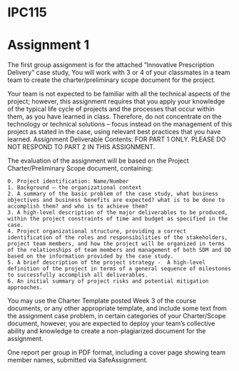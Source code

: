 # IPC115 
# Assignment 1

The first group assignment is for the attached “Innovative Prescription Delivery” case study,  You will work with 3 or 4 of your classmates in a team team to create the charter/preliminary scope document for the project.

Your team is not expected to be familiar with all the technical aspects of the project; however, this assignment requires that you apply your knowledge of the typical life cycle of projects and the processes that occur within them, as you have learned in class. Therefore, do not concentrate on the technology or technical solutions – focus instead on the management of this project as stated in the case, using relevant best practices that you have learned.
Assignment Deliverable Contents: FOR PART 1 ONLY. PLEASE DO NOT RESPOND TO PART 2 IN THIS ASSIGNMENT. 

The evaluation of the assignment will be based on the Project Charter/Preliminary Scope document, containing:


    0. Project identification: Name/Number
    1. Background – the organizational context
    2. A summary of the basic problem of the case study, what business objectives and business benefits are expected? what is to be done to accomplish them? and who is to achieve them?
    3. A high-level description of the major deliverables to be produced, within the project constraints of time and budget as specified in the case.   
    4. Project organizational structure, providing a correct identification of the roles and responsibilities of the stakeholders, project team members, and how the project will be organized in terms of the relationships of team members and management of both SDM and DD based on the information provided by the case study.
    5. A brief description of the project strategy -  A high-level definition of the project in terms of a general sequence of milestones to successfully accomplish all deliverables.
    6. An initial summary of project risks and potential mitigation approaches.


You may use the Charter Template posted Week 3 of the course documents, or any other appropriate template, and include some text from the assignment case problem, in certain categories of your Charter/Scope document, however, you are expected to deploy your team’s collective ability and knowledge to create a non-plagiarized document for the assignment. 


One report per group in PDF format, including a cover page showing team member names, submitted via SafeAssignment.  
